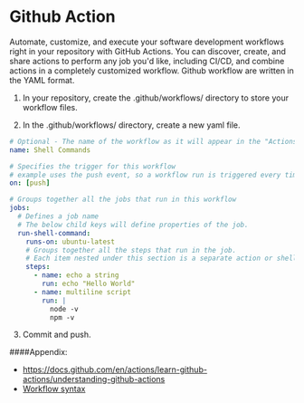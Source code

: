 # Github Action

Automate, customize, and execute your software development workflows right in your repository with GitHub Actions. You can discover, create, and share actions to perform any job you'd like, including CI/CD, and combine actions in a completely customized workflow. 
Github workflow are written in the YAML format.

1. In your repository, create the .github/workflows/ directory to store your workflow files.

2. In the .github/workflows/ directory, create a new yaml file.

```yaml
# Optional - The name of the workflow as it will appear in the "Actions" tab of the GitHub repository.
name: Shell Commands

# Specifies the trigger for this workflow
# example uses the push event, so a workflow run is triggered every time someone pushes a change to the repo or merges a pull request. 
on: [push]

# Groups together all the jobs that run in this workflow
jobs:
  # Defines a job name
  # The below child keys will define properties of the job.
  run-shell-command:
    runs-on: ubuntu-latest
    # Groups together all the steps that run in the job. 
    # Each item nested under this section is a separate action or shell script.
    steps:
      - name: echo a string
        run: echo "Hello World"
      - name: multiline script
        run: |
          node -v
          npm -v
```

3. Commit and push.


####Appendix:
- https://docs.github.com/en/actions/learn-github-actions/understanding-github-actions
- [Workflow syntax](https://docs.github.com/en/actions/using-workflows/workflow-syntax-for-github-actions#using-a-specific-shell)